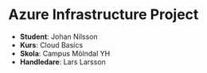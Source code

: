 # Azure Infrastructure Project
- **Student**: Johan Nilsson
- **Kurs**: Cloud Basics
- **Skola**: Campus Mölndal YH
- **Handledare**: Lars Larsson